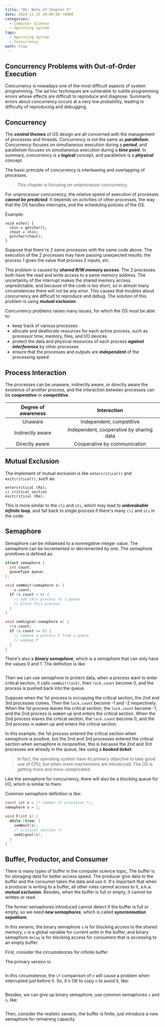 ```yaml
---
title: "OS: Note of Chapter 5"
date: 2024-11-25 20:00:00 +0800
categories:
  - Computer Science
  - Operating System
tags:
  - Operating System
  - Concurrency
math: true
---
```


## Concurrency Problems with Out-of-Order Execution

Concurrency is nowadays one of the most difficult aspects of system programming. The ad hoc techniques are vulnerable to subtle programming errors whose effects are difficult to reproduce and diagnose. Summarily errors about concurrency occurs at a very low probability, leading to difficulty of reproducing and debugging.

## Concurrency

The **_central themes_** of OS design are all concerned with the management of processes and threads. Concurrency is not the same as **_parallelism_**. Concurrency focuses on simultaneous execution during a **_period_**, and parallelism focuses on simultaneous execution during a **_time point_**. In summary, concurrency is a **_logical_** concept, and parallelism is a **_physical_** concept.

The basic principle of concurrency is interleaving and overlapping of processes.

> This chapter is focusing on uniprocessor concurrency.

For uniprocessor concurrency, the relative speed of execution of processes **_cannot be predicted_**. It depends on activities of other processes, the way that the OS handles interrupts, and the scheduling policies of the OS.

Example:

```
void echo() {
  chin = getchar();
  chout = chin;
  putchar(chout);
}
```

Suppose that there're 2 same processes with the same code above. The execution of the 2 processes may have passing unexpected results: the process 1 gives the value that process 2 inputs, etc.

This problem is caused by **_shared R/W memory access_**. The 2 processes both have the read and write access to a same memory address. The uncertainty of the interrupt makes the shared memory access unpredictable, and because of the code is too short, so in almost many circumstences there will not be any error. This causes that troubles about concurrency are difficult to reproduce and debug. The solution of this problem is using **_mutual exclusion_**.

Concurrency problems raises many issues, for which the OS must be able to:

- keep track of various processes
- allocate and deallocate resources for each active process, such as processor time, memory, files, and I/O devices
- protect the data and physical resources of each process **_against interference_** by other processes
- ensure that the processes and outputs are **_independent_** of the processing speed

## Process Interaction

The processes can be unaware, indirectly aware, or directly aware the existence of another process, and the interaction between processes can be **_cooperative_** or **_competitive_**.

| Degree of awareness |               Interaction                |
| :-----------------: | :--------------------------------------: |
|       Unaware       |         Independent, competitive         |
|  Indirectly aware   | Independent, cooperative by sharing data |
|   Directly aware    |       Cooperative by communication       |

## Mutual Exclusion

The implement of mutual exclusion is like `entercritical()` and `exitcritical()`, such as:

```
entercritical (Ra);
// critical section
exitcritical (Ra);
```

This is more similar to the `cli` and `sti`, which may lead to ***unbreakable infinite loop***, and fall back to single process if there's many `cli` and `sti` in the code.

## Semaphore

Semaphore can be initialesed to a nonnegative integer value. The semaphore can be incremented or decremented by one. The semaphore primitives is defined as:

```c
struct semaphore {
  int count;
  queueType queue;
};

void semWait(semaphore s) {
  --s.count;
  if (s.count < 0) {
    // add this process to s.queue
    // block this process
  }
}

void semSignal(semaphore s) {
  ++s.count;
  if (s.count <= 0) {
    // remove a process P from s.queue
    // wakeup P
  }
}
```

There's also a ***binary semaphore***, which is a semaphore that can only have the values 0 and 1. The definition is like:

```c

```

Then we can use semaphore to protect data, when a process want to enter critical section, it calls `semWait(lock)`, then `lock.count` become 0, and the process is pushed back into the queue.

Suppose when the 1st process is occupying the critical section, the 2nd and 3rd processes comes. Then the `lock.count` become -1 and -2 respectively. When the 1st process leaves the critical section, the `lock.count` become -1, and the 2nd process is waken up and enters the critical section. When the 2nd process leaves the critical section, the `lock.count` become 0, and the 3rd process is waken up and enters the critical section.

In this example, the 1st process entered the critical section when semaphore is positive, but the 2nd and 3rd processes entered the critical section when semaphore is nonpositive, this is because the 2nd and 3rd processes are already in the queue, like using a ***booked ticket***.

> In fact, the operating system have its primary objective to take good use of CPU, but when more machenisms are introduced, The OS is getting more and more complicated.

Like the semaphore for concurrency, there will also be a blocking queue for I/O, which is similar to them.

Common semaphore definition is like:

```c
const int n = /* number of processes */;
semaphore s = 1;

void F(int i) {
  while (true) {
    semWait(s);
    /* Critical section */
    semSignal(s);
  }
}
```

## Buffer, Productor, and Consumer

There is many types of buffer in the computer science topic, The buffer is for storaging data for better access speed. The producer give data to the buffer and the consumer takes the data and use it. It's important that when a producer is writing to a buffer, all other roles cannot access to it, a.k.a. ***mutual exclusion***. Besides, when the buffer is full or empty, it cannot be written or read.

The former semaphores introduced cannot detect if the buffer is full or empty, so we need ***new semaphores***, which is called ***syncronisation sepathore***.

In this senario, the binary semaphore `s` is for blocking access to the shared memory, `n` is a global variable for current units in the buffer, and binary semaphore `delay` is for blocking access for consumers that is accessing to an empty buffer.

First, consider the circumstences for infinite buffer

The primary version is:

```c
```

In this circumstence, the `if` comparison of `n` will cause a problem when interrupted just before it. So, it's OK to copy `n` to avoid it, like:

```c
```

Besides, we can give up binary semaphore, use common semaphores `s` and `n`, like:

```c
```

Then, consider the realistic senario, the buffer is finite, just introduce a new semaphore for remaining capacity.

```c
```


